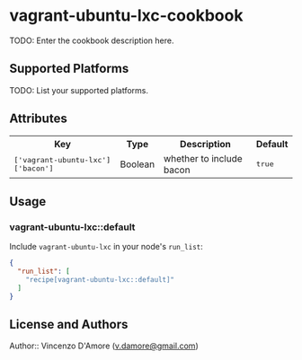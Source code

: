# vagrant-ubuntu-lxc-cookbook

TODO: Enter the cookbook description here.

## Supported Platforms

TODO: List your supported platforms.

## Attributes

<table>
  <tr>
    <th>Key</th>
    <th>Type</th>
    <th>Description</th>
    <th>Default</th>
  </tr>
  <tr>
    <td><tt>['vagrant-ubuntu-lxc']['bacon']</tt></td>
    <td>Boolean</td>
    <td>whether to include bacon</td>
    <td><tt>true</tt></td>
  </tr>
</table>

## Usage

### vagrant-ubuntu-lxc::default

Include `vagrant-ubuntu-lxc` in your node's `run_list`:

```json
{
  "run_list": [
    "recipe[vagrant-ubuntu-lxc::default]"
  ]
}
```

## License and Authors

Author:: Vincenzo D'Amore (<v.damore@gmail.com>)
